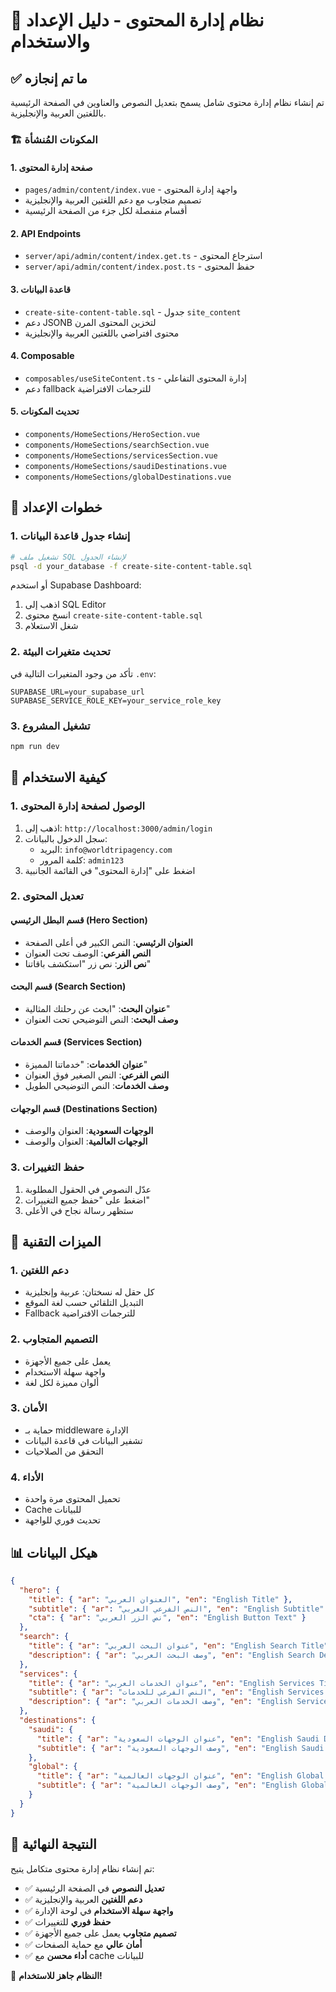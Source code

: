 # 🎨 نظام إدارة المحتوى - دليل الإعداد والاستخدام

## ✅ ما تم إنجازه

تم إنشاء نظام إدارة محتوى شامل يسمح بتعديل النصوص والعناوين في الصفحة الرئيسية باللغتين العربية والإنجليزية.

### 🏗️ المكونات المُنشأة

#### 1. **صفحة إدارة المحتوى**
- `pages/admin/content/index.vue` - واجهة إدارة المحتوى
- تصميم متجاوب مع دعم اللغتين العربية والإنجليزية
- أقسام منفصلة لكل جزء من الصفحة الرئيسية

#### 2. **API Endpoints**
- `server/api/admin/content/index.get.ts` - استرجاع المحتوى
- `server/api/admin/content/index.post.ts` - حفظ المحتوى

#### 3. **قاعدة البيانات**
- `create-site-content-table.sql` - جدول `site_content`
- دعم JSONB لتخزين المحتوى المرن
- محتوى افتراضي باللغتين العربية والإنجليزية

#### 4. **Composable**
- `composables/useSiteContent.ts` - إدارة المحتوى التفاعلي
- دعم fallback للترجمات الافتراضية

#### 5. **تحديث المكونات**
- `components/HomeSections/HeroSection.vue`
- `components/HomeSections/searchSection.vue`
- `components/HomeSections/servicesSection.vue`
- `components/HomeSections/saudiDestinations.vue`
- `components/HomeSections/globalDestinations.vue`

## 🚀 خطوات الإعداد

### 1. **إنشاء جدول قاعدة البيانات**

```bash
# تشغيل ملف SQL لإنشاء الجدول
psql -d your_database -f create-site-content-table.sql
```

أو استخدم Supabase Dashboard:
1. اذهب إلى SQL Editor
2. انسخ محتوى `create-site-content-table.sql`
3. شغل الاستعلام

### 2. **تحديث متغيرات البيئة**

تأكد من وجود المتغيرات التالية في `.env`:

```env
SUPABASE_URL=your_supabase_url
SUPABASE_SERVICE_ROLE_KEY=your_service_role_key
```

### 3. **تشغيل المشروع**

```bash
npm run dev
```

## 📱 كيفية الاستخدام

### 1. **الوصول لصفحة إدارة المحتوى**

1. اذهب إلى: `http://localhost:3000/admin/login`
2. سجل الدخول بالبيانات:
   - البريد: `info@worldtripagency.com`
   - كلمة المرور: `admin123`
3. اضغط على "إدارة المحتوى" في القائمة الجانبية

### 2. **تعديل المحتوى**

#### قسم البطل الرئيسي (Hero Section)
- **العنوان الرئيسي**: النص الكبير في أعلى الصفحة
- **النص الفرعي**: الوصف تحت العنوان
- **نص الزر**: نص زر "استكشف باقاتنا"

#### قسم البحث (Search Section)
- **عنوان البحث**: "ابحث عن رحلتك المثالية"
- **وصف البحث**: النص التوضيحي تحت العنوان

#### قسم الخدمات (Services Section)
- **عنوان الخدمات**: "خدماتنا المميزة"
- **النص الفرعي**: النص الصغير فوق العنوان
- **وصف الخدمات**: النص التوضيحي الطويل

#### قسم الوجهات (Destinations Section)
- **الوجهات السعودية**: العنوان والوصف
- **الوجهات العالمية**: العنوان والوصف

### 3. **حفظ التغييرات**

1. عدّل النصوص في الحقول المطلوبة
2. اضغط على "حفظ جميع التغييرات"
3. ستظهر رسالة نجاح في الأعلى

## 🔧 الميزات التقنية

### 1. **دعم اللغتين**
- كل حقل له نسختان: عربية وإنجليزية
- التبديل التلقائي حسب لغة الموقع
- Fallback للترجمات الافتراضية

### 2. **التصميم المتجاوب**
- يعمل على جميع الأجهزة
- واجهة سهلة الاستخدام
- ألوان مميزة لكل لغة

### 3. **الأمان**
- حماية بـ middleware الإدارة
- تشفير البيانات في قاعدة البيانات
- التحقق من الصلاحيات

### 4. **الأداء**
- تحميل المحتوى مرة واحدة
- Cache للبيانات
- تحديث فوري للواجهة

## 📊 هيكل البيانات

```json
{
  "hero": {
    "title": { "ar": "العنوان العربي", "en": "English Title" },
    "subtitle": { "ar": "النص الفرعي العربي", "en": "English Subtitle" },
    "cta": { "ar": "نص الزر العربي", "en": "English Button Text" }
  },
  "search": {
    "title": { "ar": "عنوان البحث العربي", "en": "English Search Title" },
    "description": { "ar": "وصف البحث العربي", "en": "English Search Description" }
  },
  "services": {
    "title": { "ar": "عنوان الخدمات العربي", "en": "English Services Title" },
    "subtitle": { "ar": "النص الفرعي للخدمات", "en": "English Services Subtitle" },
    "description": { "ar": "وصف الخدمات العربي", "en": "English Services Description" }
  },
  "destinations": {
    "saudi": {
      "title": { "ar": "عنوان الوجهات السعودية", "en": "English Saudi Destinations Title" },
      "subtitle": { "ar": "وصف الوجهات السعودية", "en": "English Saudi Destinations Description" }
    },
    "global": {
      "title": { "ar": "عنوان الوجهات العالمية", "en": "English Global Destinations Title" },
      "subtitle": { "ar": "وصف الوجهات العالمية", "en": "English Global Destinations Description" }
    }
  }
}
```

## 🎯 النتيجة النهائية

تم إنشاء نظام إدارة محتوى متكامل يتيح:

- ✅ **تعديل النصوص** في الصفحة الرئيسية
- ✅ **دعم اللغتين** العربية والإنجليزية
- ✅ **واجهة سهلة الاستخدام** في لوحة الإدارة
- ✅ **حفظ فوري** للتغييرات
- ✅ **تصميم متجاوب** يعمل على جميع الأجهزة
- ✅ **أمان عالي** مع حماية الصفحات
- ✅ **أداء محسن** مع cache للبيانات

🎉 **النظام جاهز للاستخدام!**
